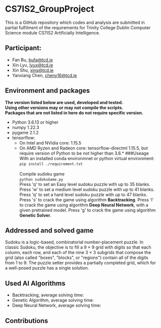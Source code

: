 # CS7IS2_GroupProject
This is a GitHub repository which codes and analysis are submitted in partial fulfilment of the requirements for Trinity College Dublin Computer Science module CS7IS2 Artificially Intelligence.

## Participant:
- Fan Bu, bufa@tcd.ie
- Xin Lyu, lyux@tcd.ie
- Xin Shu, xins@tcd.ie
- Yanxiang Chen, cheny16@tcd.ie

## Environment and packages
**The version listed below are used, developed and tested.**\
**Using other versions may or may not compile the scripts.**\
**Packages that are not listed in here do not require specific version.**
- Python 3.6.13 or higher
- numpy 1.22.3
- pygame 2.1.2
- tensorflow:
  - On Intel and NVidia core: 1.15.5
  - On AMD Ryzen and Radeon core: tensorflow-directml 1.15.5, but require version of Python to be not higher than 3.6.*
###Useage
With an installed conda environmnet or python virtual environment:\
`pip install ./requirement.txt`\
\
Compile sudoku game\
`python sudokuGame.py`\
Press 'q' to set an Easy level sudoku puzzle with up to 35 blanks.
Press 'w' to set a medium level sudoku puzzle with up to 41 blanks.
Press 'q' to set a hard level sudoku puzzle with up to 47 blanks.
Press 's' to crack the game using algorithm **Backtracking**.
Press 'l' to crack the game using algorithm **Deep Neural Network**, with a given pretrained model.
Press 'g' to crack the game using algorithm **Genetic Solver**.


## Addressed and solved game
Sudoku is a logic-based, combinatorial number-placement puzzle. In classic Sudoku, the objective is to fill a 9 × 9 grid with digits so that each column, each row, and each of the nine 3 × 3 subgrids that compose the grid (also called "boxes", "blocks", or "regions") contain all of the digits from 1 to 9. The puzzle setter provides a partially completed grid, which for a well-posed puzzle has a single solution.

## Used AI Algorithms 
- Backtracking, average solving time:
- Genetic Algorithm, average solving time:
- Deep Neural Network, average solving time:

## Contributions
